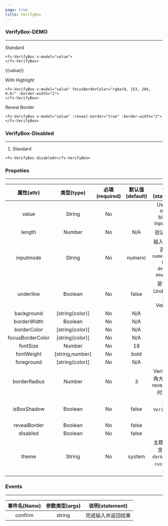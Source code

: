 ```yaml
---
page: true
title: VerifyBox
--- 
```

### VerifyBox-DEMO
--- 

<script>
export default {
    data () {
        return {
            value: ""
        }
    }
}
</script>


<ClientOnly>


Standard


<ClientOnly>
<fv-VerifyBox v-model="value">
</fv-VerifyBox>
</ClientOnly>

```vue
<fv-VerifyBox v-model="value">
</fv-VerifyBox>
```

<p>{{value}}</p>


With Highlight


<ClientOnly>
<fv-VerifyBox v-model="value" focusBorderColor="rgba(0, 153, 204, 0.6)" :border-width="2">
</fv-VerifyBox>
</ClientOnly>

```vue
<fv-VerifyBox v-model="value" focusBorderColor="rgba(0, 153, 204, 0.6)" :border-width="2">
</fv-VerifyBox>
```

Reveal Border


<ClientOnly>
<fv-VerifyBox v-model="value" :reveal-border="true" :border-width="2">
</fv-VerifyBox>
</ClientOnly>

```vue
<fv-VerifyBox v-model="value" :reveal-border="true" :border-width="2">
</fv-VerifyBox>
```


### VerifyBox-Disabled
---
1. Standard


<ClientOnly>
<fv-VerifyBox disabled></fv-VerifyBox>
</ClientOnly>

```vue
<fv-VerifyBox disabled></fv-VerifyBox>
```


</ClientOnly>


### Propoties
---
|    属性(attr)    |   类型(type)    | 必填(required) | 默认值(default) |                            说明(statement)                            |
|:----------------:|:---------------:|:--------------:|:---------------:|:---------------------------------------------------------------------:|
|      value       |     String      |       No       |                 |                   Using v-model binding input value                   |
|      length      |     Number      |       No       |       N/A       |                              验证码长度                               |
|    inputmode     |     String      |       No       |     numeric     | 输入模式, 可选值为`numeric`, `tel`, `text`, `decimal`, `email`, `url` |
|    underline     |     Boolean     |       No       |      false      |                   是否开启Underline风格的VerifyBox                    |
|    background    | [string(color)] |       No       |       N/A       |                                                                       |
|   borderWidth    |     Boolean     |       No       |       N/A       |                                                                       |
|   borderColor    | [string(color)] |       No       |       N/A       |                                                                       |
| focusBorderColor | [string(color)] |       No       |       N/A       |                                                                       |
|     fontSize     |     Number      |       No       |       18        |                                                                       |
|    fontWeight    | [string,number] |       No       |      bold       |                                                                       |
|    foreground    | [string(color)] |       No       |       N/A       |                                                                       |
|   borderRadius   |     Number      |       No       |        3        |              VerifyBox圆角大小, 启用revealBorder时将失效              |
|   isBoxShadow    |     Boolean     |       No       |      false      |                          开启`VerifyBox`阴影                          |
|   revealBorder   |     Boolean     |       No       |      false      |                                                                       |
|     disabled     |     Boolean     |       No       |      false      |                                                                       |
|      theme       |     String      |       No       |     system      |       主题样式, 包含`light`, `dark`, `system`, `custom`几种样式       |

### Events
---
| 事件名(Name) | 参数类型(args) |  说明(statement)   |
|:------------:|:--------------:|:------------------:|
|   confirm    |     string     | 完成输入并返回结果 |


